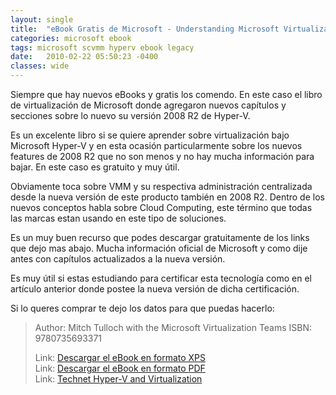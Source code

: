 ```yaml
---
layout: single
title:  "eBook Gratis de Microsoft - Understanding Microsoft Virtualization Solutions"
categories: microsoft ebook
tags: microsoft scvmm hyperv ebook legacy
date:   2010-02-22 05:50:23 -0400
classes: wide
---
```

Siempre que hay nuevos eBooks y gratis los comendo. En este caso el libro de virtualización de Microsoft donde agregaron nuevos capítulos y secciones sobre lo nuevo su versión 2008 R2 de Hyper-V.  
  
Es un excelente libro si se quiere aprender sobre virtualización bajo Microsoft Hyper-V y en esta ocasión particularmente sobre los nuevos features de 2008 R2 que no son menos y no hay mucha información para bajar. En este caso es gratuito y muy útil.  
  
Obviamente toca sobre VMM y su respectiva administración centralizada desde la nueva versión de este producto también en 2008 R2.  Dentro de los nuevos conceptos habla sobre Cloud Computing, este término que todas las marcas estan usando en este tipo de soluciones.  
  
Es un muy buen recurso que podes descargar gratuitamente de los links que dejo mas abajo. Mucha información oficial de Microsoft y como dije antes con capítulos actualizados a la nueva versión.  
  
Es muy útil si estas estudiando para certificar esta tecnología como en el artículo anterior donde postee la nueva versión de dicha certificación.  
  
Si lo queres comprar te dejo los datos para que puedas hacerlo:  

> Author: Mitch Tulloch with the Microsoft Virtualization Teams ISBN: 9780735693371  
>  
> Link: [Descargar el eBook en formato XPS](http://download.microsoft.com/download/5/B/4/5B46A838-67BB-4F7C-92CB-EABCA285DFDD/693821ebook.xps)  
> Link: [Descargar el eBook en formato PDF](http://download.microsoft.com/download/5/B/4/5B46A838-67BB-4F7C-92CB-EABCA285DFDD/693821ebook.pdf)  
> Link: [Technet Hyper-V and Virtualization](http://technet.microsoft.com/en-us/virtualization/default.aspx)